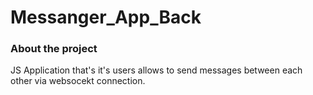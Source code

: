 # Messanger_App_Back

<h3>About the project</h3>
JS Application that's it's users allows to send messages between each other via websocekt connection.
